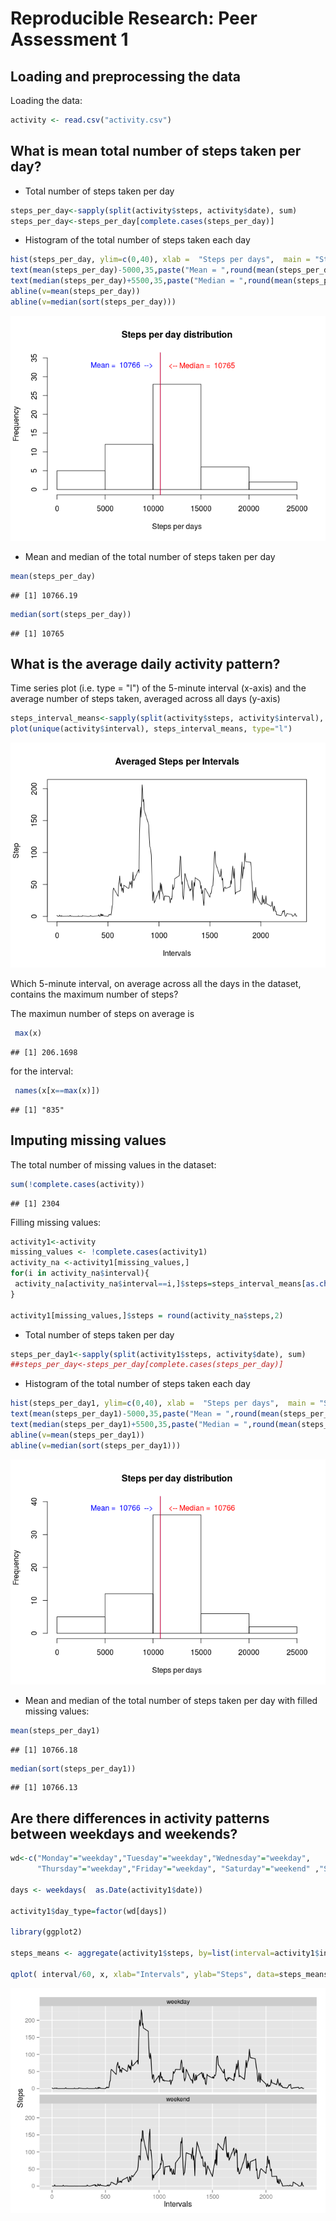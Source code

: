 # Reproducible Research: Peer Assessment 1


## Loading and preprocessing the data

Loading the data:


```r
activity <- read.csv("activity.csv")
```

## What is mean total number of steps taken per day?

* Total number of steps taken per day


```r
steps_per_day<-sapply(split(activity$steps, activity$date), sum)
steps_per_day<-steps_per_day[complete.cases(steps_per_day)]
```

* Histogram of the total number of steps taken each day


```r
hist(steps_per_day, ylim=c(0,40), xlab =  "Steps per days",  main = "Steps per day distribution")
text(mean(steps_per_day)-5000,35,paste("Mean = ",round(mean(steps_per_day),0)), col="blue" )
text(median(steps_per_day)+5500,35,paste("Median = ",round(mean(steps_per_day),0)), col="red" )
abline(v=mean(steps_per_day))
abline(v=median(sort(steps_per_day)))
```

![](PA1_template_files/figure-html/unnamed-chunk-3-1.png) 

* Mean and median of the total number of steps taken per day


```r
mean(steps_per_day)
```

```
## [1] 10766.19
```

```r
median(sort(steps_per_day))
```

```
## [1] 10765
```

## What is the average daily activity pattern?

Time series plot (i.e. type = "l") of the 5-minute interval (x-axis) and the average number of steps taken, averaged across all days (y-axis)


```r
steps_interval_means<-sapply(split(activity$steps, activity$interval), mean, na.rm = T)
plot(unique(activity$interval), steps_interval_means, type="l")
```

![](PA1_template_files/figure-html/unnamed-chunk-5-1.png) 

Which 5-minute interval, on average across all the days in the dataset, contains the maximum number of steps?

The maximun number of steps on average is


```r
 max(x)
```

```
## [1] 206.1698
```

for the interval:


```r
 names(x[x==max(x)])
```

```
## [1] "835"
```

## Imputing missing values

The total number of missing values in the dataset:


```r
sum(!complete.cases(activity))
```

```
## [1] 2304
```

Filling missing values:


```r
activity1<-activity
missing_values <- !complete.cases(activity1)
activity_na <-activity1[missing_values,]
for(i in activity_na$interval){  
 activity_na[activity_na$interval==i,]$steps=steps_interval_means[as.character(i)]  
}

activity1[missing_values,]$steps = round(activity_na$steps,2)
```
* Total number of steps taken per day


```r
steps_per_day1<-sapply(split(activity1$steps, activity$date), sum)
##steps_per_day<-steps_per_day[complete.cases(steps_per_day)]
```

* Histogram of the total number of steps taken each day


```r
hist(steps_per_day1, ylim=c(0,40), xlab =  "Steps per days",  main = "Steps per day distribution")
text(mean(steps_per_day1)-5000,35,paste("Mean = ",round(mean(steps_per_day1),0)), col="blue" )
text(median(steps_per_day1)+5500,35,paste("Median = ",round(mean(steps_per_day1),0)), col="red" )
abline(v=mean(steps_per_day1))
abline(v=median(sort(steps_per_day1)))
```

![](PA1_template_files/figure-html/unnamed-chunk-11-1.png) 

* Mean and median of the total number of steps taken per day with filled missing values:


```r
mean(steps_per_day1)
```

```
## [1] 10766.18
```

```r
median(sort(steps_per_day1))
```

```
## [1] 10766.13
```
## Are there differences in activity patterns between weekdays and weekends?


```r
wd<-c("Monday"="weekday","Tuesday"="weekday","Wednesday"="weekday",
      "Thursday"="weekday","Friday"="weekday", "Saturday"="weekend" ,"Sunday"="weekend")

days <- weekdays(  as.Date(activity1$date))

activity1$day_type=factor(wd[days])

library(ggplot2)

steps_means <- aggregate(activity1$steps, by=list(interval=activity1$interval, day_type=wd[days]), mean)

qplot( interval/60, x, xlab="Intervals", ylab="Steps", data=steps_means,colours=c("blue", "red"),  geom="line")+ facet_wrap(~day_type, ncol = 1)
```

![](PA1_template_files/figure-html/unnamed-chunk-13-1.png) 


